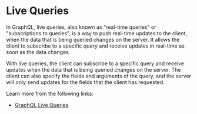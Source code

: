 # Live Queries

In GraphQL, live queries, also known as "real-time queries" or "subscriptions to queries", is a way to push real-time updates to the client, when the data that is being queried changes on the server. It allows the client to subscribe to a specific query and receive updates in real-time as soon as the data changes.

With live queries, the client can subscribe to a specific query and receive updates when the data that is being queried changes on the server. The client can also specify the fields and arguments of the query, and the server will only send updates for the fields that the client has requested.

Learn more from the following links:

- [GraphQL Live Queries](https://the-guild.dev/blog/collecting-graphql-live-query-resource-identifier-with-graphql-tools)